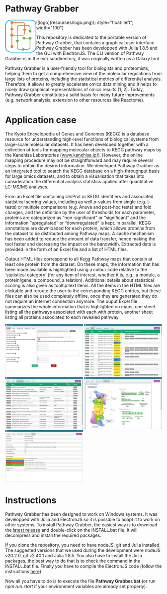 # Pathway Grabber

<img style="float:left" src="resources/logo.png" width="100" />
![logo](resources/logo.png){: style="float: left"; width="100"}

This repository is dedicated to the portable version of Pathway Grabber, that contains a graphical user interface. Pathway Grabber has been developped with Julia 1.8.5 and the GUI with ElectronJS.
The CLI version of Pathway Grabber is in the ext/ subdirectory, it was originally written as a Galaxy tool.

Pathway Grabber is a user-friendly tool for biologists and proteomists, helping them to get a comprehensive view of the molecular regulations from large lists of proteins, including the statistical metrics of differential analysis. Therefore, it allows to greatly accelerate omics data mining and it helps to nicely draw graphical representations of omics results (1, 2). Today, Pathway Grabber constitutes a solid basis for many future improvements (e.g. network analysis, extension to other resources like Reactome).

# Application case

The Kyoto Encyclopedia of Genes and Genomes (KEGG) is a database resource for understanding high-level functions of biological systems from large-scale molecular datasets. It has been developed together with a collection of tools for mapping molecular objects to KEGG pathway maps by the Kanehisa Laboratories (www.kanehisa.jp/). However, the online mapping procedure may not be straightforward and may require several steps to obtain the desired information. We developed Pathway Grabber as an integrated tool to search the KEGG database on a high-throughput basis for large omics datasets, and to obtain a visualisation that takes into consideration the differential analysis statistics applied after quantitative LC-MS/MS analyses.

From an Excel file containing UniProt or KEGG identifiers and associated statistical scoring values, including as well p-values from single (e.g. t-tests) or multiple comparisons (e.g. Anova and post-hoc tests) and fold changes, and the definition by the user of thresholds for each parameter, proteins are categorized as “non-significant” or “significant” and the information “upregulated” or “downregulated” is kept. In parallel, KEGG annotations are downloaded for each protein, which allows proteins from the dataset to be distributed among Pathway maps. A cache mechanism has been added to reduce the amount of data transfer, hence making the tool faster and decreasing the impact on the bandwidth. Extracted data is provided in the form of an Excel file and a list of HTML files.

Output HTML files correspond to all Kegg Pathway maps that contain at least one protein from the dataset. On these maps, the information that has been made available is highlighted using a colour code relative to the ‘statistical category’ (for any item of interest, whether it is, e.g., a module, a protein/gene, a compound, a relation). Additional details about statistical scoring is also given as tooltip text items. All the items in the HTML files are clickable and reroute the user to the corresponding KEGG entries, but these files can also be used completely offline, once they are generated they do not require an Internet connection anymore.
The ouput Excel file summarizes the whole information that is highlighted on maps, one sheet listing all the pathways associated with each with protein, another sheet listing all proteins associated to each revealed pathway.

<p>
    <img src="resources/img-settings.png" width="250" />
    <img src="resources/img-entries.png" width="250" />
    <img src="resources/img-maps.png" width="250" />
    <img src="resources/img-details.png" width="250" />
    <img src="resources/img-about.png" width="250" />
</p>

# Instructions

Pathway Grabber has been designed to work on Windows systems. It was developped with Julia and ElectronJS so it is possible to adapt it to work on other systems.
To install Pathway Grabber, the easiest way is to download the [latest release](https://github.com/LSMBO/Pathway-Grabber/releases/latest) and double-click on the INSTALL.bat file. It will decompress and install the required packages.

If you clone the repository, you need to have nodeJS, git and Julia installed. The suggested versions that we used during the development were nodeJS v20.2.0, git v2.40.1 and Julia 1.8.5. You also have to install the Julia packages, the best way to do that is to check the command in the INSTALL.bat file. Finally you have to compile the ElectronJS code (follow the instructions [here](https://www.electronjs.org/docs/latest/tutorial/tutorial-packaging))

Now all you have to do is to execute the file **Pathway Grabber.bat** (or run *npm run start* if your environment variables are already set properly).
